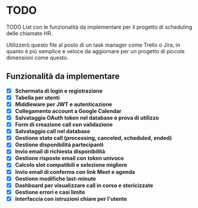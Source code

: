 # TODO

TODO List con le funzionalità da implementare per il progetto di scheduling delle chiamate HR.

Utilizzerò questo file al posto di un task manager come Trello o Jira, in quanto è più semplice e veloce da aggiornare per un progetto di piccole dimensioni come questo.

## Funzionalità da implementare

- [x] **Schermata di login e registrazione**
- [x] **Tabella per utenti**
- [x] **Middleware per JWT e autenticazione**
- [x] **Collegamento account a Google Calendar**
- [x] **Salvataggio OAuth token nel database e prova di utilizzo**
- [x] **Form di creazione call con validazione**
- [x] **Salvataggio call nel database**
- [x] **Gestione stato call (processing, canceled, scheduled, ended)**
- [x] **Gestione disponibilità partecipanti**
- [x] **Invio email di richiesta disponibilità**
- [x] **Gestione risposte email con token univoco**
- [x] **Calcolo slot compatibili e selezione migliore**
- [x] **Invio email di conferma con link Meet e agenda**
- [x] **Gestione modifiche last-minute**
- [x] **Dashboard per visualizzare call in corso e storicizzate**
- [x] **Gestione errori e casi limite**
- [x] **Interfaccia con istruzioni chiare per l'utente**